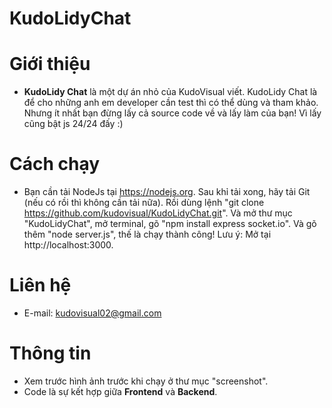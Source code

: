 # KudoLidyChat
# Giới thiệu
* **KudoLidy Chat** là một dự án nhỏ của KudoVisual viết. KudoLidy Chat là để cho những anh em developer cần test thì có thể dùng và tham khảo. Nhưng ít nhất bạn đừng lấy cả source code về và lấy làm của bạn! Vì lấy cũng bật js 24/24 đấy :)
# Cách chạy
* Bạn cần tải NodeJs tại https://nodejs.org. Sau khỉ tải xong, hãy tải Git (nếu có rồi thì không cần tải nữa). Rồi dùng lệnh "git clone https://github.com/kudovisual/KudoLidyChat.git". Và mở thư mục "KudoLidyChat", mở terminal, gõ "npm install express socket.io". Và gõ thêm "node server.js", thế là chạy thành công! Lưu ý: Mở tại http://localhost:3000.
# Liên hệ
* E-mail: kudovisual02@gmail.com
# Thông tin
* Xem trước hình ảnh trước khi chạy ở thư mục "screenshot".
* Code là sự kết hợp giữa **Frontend** và **Backend**.
